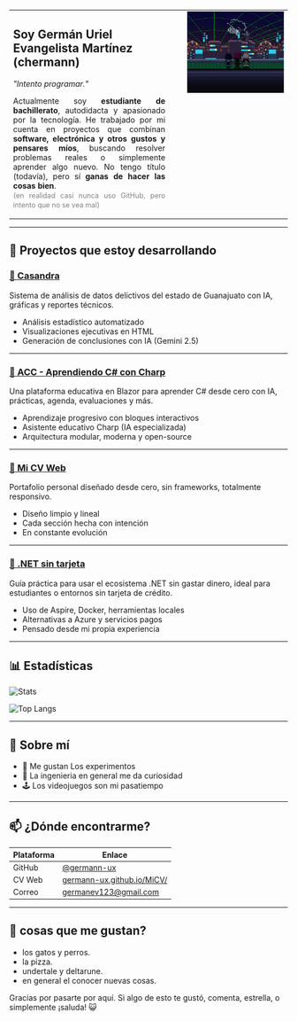 <table>
  <tr>
    <td style="padding-right: 20px; vertical-align: top;">
      <h2>Soy Germán Uriel Evangelista Martínez (chermann)</h2>
      <em>"Intento programar."</em>
      <p align="justify">
        Actualmente soy <strong>estudiante de bachillerato</strong>, autodidacta y apasionado por la tecnología.  
        He trabajado por mi cuenta en proyectos que combinan <strong>software, electrónica y otros gustos y pensares míos</strong>,  
        buscando resolver problemas reales o simplemente aprender algo nuevo.  
        No tengo título (todavía), pero sí <strong>ganas de hacer las cosas bien</strong>.<br>
        <span style="color:gray; font-size: 0.9em;">(en realidad casi nunca uso GitHub, pero intento que no se vea mal)</span>
      </p>
    </td>
    <td style="padding-left: 20px; vertical-align: top;" width="40%">
      <img src="Deltarune.png" alt="Banner pixelado" width="100%">
    </td>
  </tr>
</table>

---
## 🚀 Proyectos que estoy desarrollando

### [🧠 Casandra](https://github.com/germann-ux/Casandra)  
Sistema de análisis de datos delictivos del estado de Guanajuato con IA, gráficas y reportes técnicos.

- Análisis estadístico automatizado
- Visualizaciones ejecutivas en HTML
- Generación de conclusiones con IA (Gemini 2.5)

---

### [📘 ACC - Aprendiendo C# con Charp](https://github.com/germann-ux/ACC-Complex)  
Una plataforma educativa en Blazor para aprender C# desde cero con IA, prácticas, agenda, evaluaciones y más.

- Aprendizaje progresivo con bloques interactivos
- Asistente educativo Charp (IA especializada)
- Arquitectura modular, moderna y open-source

---

### [💼 Mi CV Web](https://github.com/germann-ux/MiCV)  
Portafolio personal diseñado desde cero, sin frameworks, totalmente responsivo.

- Diseño limpio y lineal
- Cada sección hecha con intención
- En constante evolución

---

### [💸 .NET sin tarjeta](https://github.com/germann-ux/dotnet-sin-tarjeta)  
Guía práctica para usar el ecosistema .NET sin gastar dinero, ideal para estudiantes o entornos sin tarjeta de crédito.

- Uso de Aspire, Docker, herramientas locales
- Alternativas a Azure y servicios pagos
- Pensado desde mi propia experiencia

---

## 📊 Estadísticas

![Stats](https://github-readme-stats.vercel.app/api?username=germann-ux&rank_icon=github&theme=tokyonight)

![Top Langs](https://github-readme-stats.vercel.app/api/top-langs/?username=germann-ux&hide_progress=true&theme=tokyonight)

---

## 🧠 Sobre mí

- 🧪 Me gustan Los experimentos
- 🧰 La ingenieria en general me da curiosidad
- 🕹️ Los videojuegos son mi pasatiempo

---

## 📫 ¿Dónde encontrarme?

| Plataforma | Enlace |
|-----------|--------|
| GitHub | [@germann-ux](https://github.com/germann-ux) |
| CV Web | [germann-ux.github.io/MiCV/](https://germann-ux.github.io/MiCV/) |
| Correo | germanev123@gmail.com|

---

## 🧩 cosas que me gustan?
- los gatos y perros.
- la pizza.
- undertale y deltarune.
- en general el conocer nuevas cosas.

Gracias por pasarte por aquí. Si algo de esto te gustó, comenta, estrella, o simplemente ¡saluda! 😺
